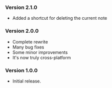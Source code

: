 ### Version 2.1.0
- Added a shortcut for deleting the current note

### Version 2.0.0
- Complete rewrite
- Many bug fixes
- Some minor improvements
- It's now truly cross-platform

### Version 1.0.0
- Initial release.
